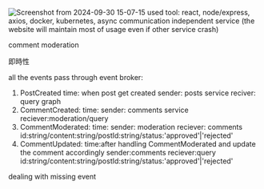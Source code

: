 ![Screenshot from 2024-09-30 15-07-15](https://github.com/user-attachments/assets/a499355d-b7a1-4465-bc44-8e6dcf3ef30d)
used tool: react, node/express, axios, docker, kubernetes, async communication
independent service
(the website will maintain most of usage even if other service crash)

comment moderation

即時性


all the events pass through event broker:
1. PostCreated 
time: when post get created
sender: posts service
reciver: query
graph
2. CommentCreated:
time:
sender: comments service
reciever:moderation/query
3. CommentModerated:
time:
sender: moderation
reciever: comments
id:string/content:string/postId:string/status:'approved'|'rejected'
4. CommentUpdated:
time:after handling CommentModerated and update the comment accordingly
sender:comments
reciever:query
id:string/content:string/postId:string/status:'approved'|'rejected'

dealing with missing event